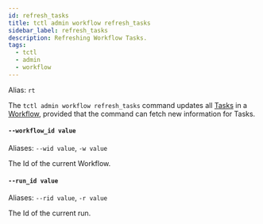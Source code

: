 ```yaml
---
id: refresh_tasks
title: tctl admin workflow refresh_tasks
sidebar_label: refresh_tasks
description: Refreshing Workflow Tasks.
tags:
  - tctl
  - admin
  - workflow
---
```


Alias: `rt`

The `tctl admin workflow refresh_tasks` command updates all [Tasks](/tasks) in a [Workflow](/workflows), provided that the command can fetch new information for Tasks.

#### `--workflow_id value`

Aliases: `--wid value`, `-w value`

The Id of the current Workflow.

#### `--run_id value`

Aliases: `--rid value`, `-r value`

The Id of the current run.

